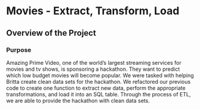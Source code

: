 # Movies - Extract, Transform, Load
## Overview of the Project
### Purpose
Amazing Prime Video, one of the world’s largest streaming services for movies and tv shows, is sponsoring a hackathon. They want to predict which low budget movies will become popular. We were tasked with helping Britta create clean data sets for the hackathon. We refactored our previous code to create one function to extract new data, perform the appropriate transformations, and load it into an SQL table. Through the process of ETL, we are able to provide the hackathon with clean data sets.

